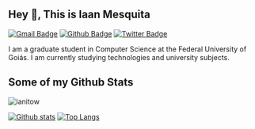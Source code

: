 ## Hey 👋, This is Iaan Mesquita
[![Gmail Badge](https://img.shields.io/badge/-iaan.developer@gmail.com-c14438?style=flat&logo=Gmail&logoColor=white&link=mailto:iaan.developer@gmail.com)](mailto:iaan.developer@gmail.com) [![Github Badge](https://img.shields.io/badge/-ianitow-grey?style=flat&logo=github&logoColor=white&link=https://github.com/ianitow/)](https://www.github.com/ianitow/) [![Twitter Badge](https://img.shields.io/badge/-_ianito-00acee?style=flat&logo=twitter&logoColor=white&link=https://twitter.com/_ianito/)](https://www.twitter.com/_ianito/) <p align='left'>I am a graduate student in Computer Science at the Federal University of Goiás. I am currently studying technologies and university subjects.</p>
## Some of my Github Stats
<p align=left> <img src=https://komarev.com/ghpvc/?username=ianitow alt=ianitow /> </p>

[![Github stats](https://github-readme-stats.vercel.app/api?username=ianitow&show_icons=true&include_all_commits=true&theme=synthwave)](https://github.com/ianitow/github-readme-stats)
[![Top Langs](https://github-readme-stats.vercel.app/api/top-langs/?username=ianitow&layout=compact&theme=synthwave)](https://github.com/ianitow/github-readme-stats)
